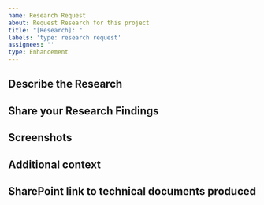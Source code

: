 ```yaml
---
name: Research Request
about: Request Research for this project
title: "[Research]: "
labels: 'type: research request'
assignees: ''
type: Enhancement
---
```


## Describe the Research

<!-- A clear and concise description of what the research is -->

## Share your Research Findings

<!-- A clear and concise description of what you discovered. -->

## Screenshots

<!-- If applicable, screenshots to help explain your conclusions or findings. you can drag and drop, png, jpg, gif, etc. in this box. -->

## Additional context

<!-- Links? References? Anything that will give us more context about the research that was done here.! -->

## SharePoint link to technical documents produced

<!-- Include SharePoint link for technical documentation! -->
